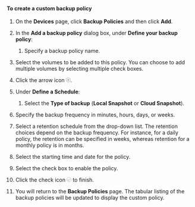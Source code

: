 <!--author=SharS last changed: 11/04/15-->


#### To create a custom backup policy
1. On the **Devices** page, click **Backup Policies** and then click **Add**.

2. In the **Add a backup policy** dialog box, under **Define your backup policy**:

   1. Specify a backup policy name.

2. Select the volumes to be added to this policy. You can choose to add multiple volumes by selecting multiple check boxes.

3. Click the arrow icon ![check icon](./media/storsimple-create-custom-backup-policy-u2/HCS_ArrowIcon-include.png).


3. Under **Define a Schedule**:

   1. Select the **Type of backup** (**Local Snapshot** or **Cloud Snapshot**).

2. Specify the backup frequency in minutes, hours, days, or weeks.

3. Select a retention schedule from the drop-down list. The retention choices depend on the backup frequency. For instance, for a daily policy, the retention can be specified in weeks, whereas retention for a monthly policy is in months.

4. Select the starting time and date for the policy.

5. Select the check box to enable the policy.


4. Click the check icon ![check icon](./media/storsimple-add-backup-policy-u2/HCS_CheckIcon-include.png) to finish.

5. You will return to the **Backup Policies** page. The tabular listing of the backup policies will be updated to display the custom policy.


